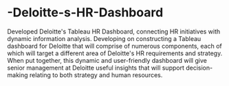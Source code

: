 # -Deloitte-s-HR-Dashboard
Developed Deloitte's Tableau HR Dashboard, connecting HR initiatives with dynamic information analysis.
Developing on constructing a Tableau dashboard for Deloitte that will comprise of numerous components, each of which will target a different area of Deloitte's HR requirements and strategy. When put together, this dynamic and user-friendly dashboard will give senior management at Deloitte useful insights that will support decision-making relating to both strategy and human resources.
